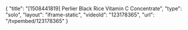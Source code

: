 {
    "title": "[1508441819] Perlier Black Rice Vitamin C Concentrate",
    "type": "solo",
    "layout": "iframe-static",
    "videoId": "123178365",
    "url": "\/tvpembed\/123178365"
}